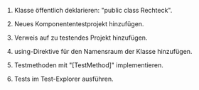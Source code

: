 1. Klasse öffentlich deklarieren: "public class Rechteck".

2. Neues Komponententestprojekt hinzufügen.

3. Verweis auf zu testendes Projekt hinzufügen.

4. using-Direktive für den Namensraum der Klasse hinzufügen.

5. Testmethoden mit "[TestMethod]" implementieren.

6. Tests im Test-Explorer ausführen.
